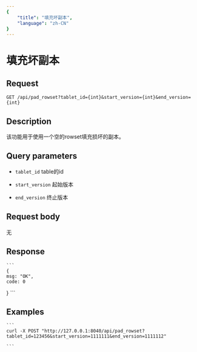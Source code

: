 ```yaml
---
{
    "title": "填充坏副本",
    "language": "zh-CN"
}
---
```


<!-- 
Licensed to the Apache Software Foundation (ASF) under one
or more contributor license agreements.  See the NOTICE file
distributed with this work for additional information
regarding copyright ownership.  The ASF licenses this file
to you under the Apache License, Version 2.0 (the
"License"); you may not use this file except in compliance
with the License.  You may obtain a copy of the License at

  http://www.apache.org/licenses/LICENSE-2.0

Unless required by applicable law or agreed to in writing,
software distributed under the License is distributed on an
"AS IS" BASIS, WITHOUT WARRANTIES OR CONDITIONS OF ANY
KIND, either express or implied.  See the License for the
specific language governing permissions and limitations
under the License.
-->

# 填充坏副本

## Request

`GET /api/pad_rowset?tablet_id={int}&start_version={int}&end_version={int}`

## Description

该功能用于使用一个空的rowset填充损坏的副本。

## Query parameters

* `tablet_id`
    table的id

* `start_version`
    起始版本

* `end_version`
    终止版本       


## Request body

无

## Response

    ```
    {
    msg: "OK",
    code: 0
}
    ```
## Examples


    ```
    curl -X POST "http://127.0.0.1:8040/api/pad_rowset?tablet_id=123456&start_version=1111111&end_version=1111112"

    ```

